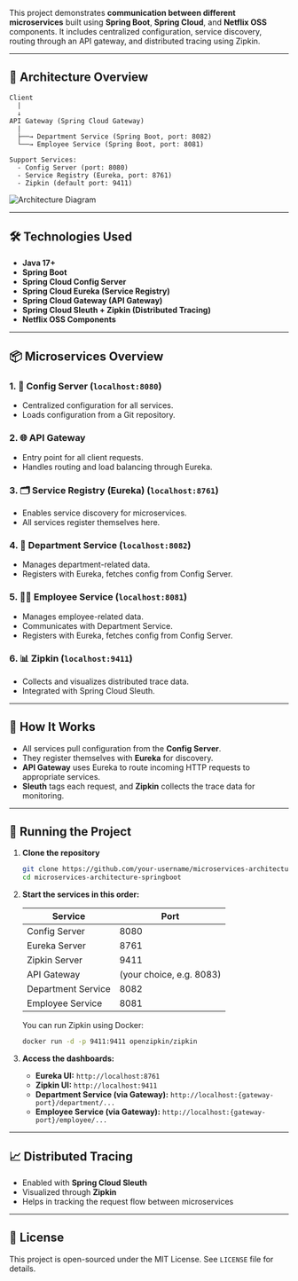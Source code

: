 This project demonstrates **communication between different microservices** built using **Spring Boot**, **Spring Cloud**, and **Netflix OSS** components. It includes centralized configuration, service discovery, routing through an API gateway, and distributed tracing using Zipkin.

---

## 📌 Architecture Overview

```
Client
  |
  ↓
API Gateway (Spring Cloud Gateway)
  |
  ├──→ Department Service (Spring Boot, port: 8082)
  └──→ Employee Service (Spring Boot, port: 8081)

Support Services:
  - Config Server (port: 8080)
  - Service Registry (Eureka, port: 8761)
  - Zipkin (default port: 9411)
```

![Architecture Diagram](./path-to-your-image/Screenshot%202025-08-25%20at%205.17.23%20PM.png)

---

## 🛠️ Technologies Used

* **Java 17+**
* **Spring Boot**
* **Spring Cloud Config Server**
* **Spring Cloud Eureka (Service Registry)**
* **Spring Cloud Gateway (API Gateway)**
* **Spring Cloud Sleuth + Zipkin (Distributed Tracing)**
* **Netflix OSS Components**

---

## 📦 Microservices Overview

### 1. 🔧 Config Server (`localhost:8080`)

* Centralized configuration for all services.
* Loads configuration from a Git repository.

### 2. 🌐 API Gateway

* Entry point for all client requests.
* Handles routing and load balancing through Eureka.

### 3. 🗂️ Service Registry (Eureka) (`localhost:8761`)

* Enables service discovery for microservices.
* All services register themselves here.

### 4. 🏬 Department Service (`localhost:8082`)

* Manages department-related data.
* Registers with Eureka, fetches config from Config Server.

### 5. 👨‍💼 Employee Service (`localhost:8081`)

* Manages employee-related data.
* Communicates with Department Service.
* Registers with Eureka, fetches config from Config Server.

### 6. 📊 Zipkin (`localhost:9411`)

* Collects and visualizes distributed trace data.
* Integrated with Spring Cloud Sleuth.

---

## 🔁 How It Works

* All services pull configuration from the **Config Server**.
* They register themselves with **Eureka** for discovery.
* **API Gateway** uses Eureka to route incoming HTTP requests to appropriate services.
* **Sleuth** tags each request, and **Zipkin** collects the trace data for monitoring.

---

## 🚀 Running the Project

1. **Clone the repository**

   ```bash
   git clone https://github.com/your-username/microservices-architecture-springboot.git
   cd microservices-architecture-springboot
   ```

2. **Start the services in this order:**

   | Service            | Port                     |
   | ------------------ | ------------------------ |
   | Config Server      | 8080                     |
   | Eureka Server      | 8761                     |
   | Zipkin Server      | 9411                     |
   | API Gateway        | (your choice, e.g. 8083) |
   | Department Service | 8082                     |
   | Employee Service   | 8081                     |

   You can run Zipkin using Docker:

   ```bash
   docker run -d -p 9411:9411 openzipkin/zipkin
   ```

3. **Access the dashboards:**

   * **Eureka UI:** `http://localhost:8761`
   * **Zipkin UI:** `http://localhost:9411`
   * **Department Service (via Gateway):** `http://localhost:{gateway-port}/department/...`
   * **Employee Service (via Gateway):** `http://localhost:{gateway-port}/employee/...`

---

## 📈 Distributed Tracing

* Enabled with **Spring Cloud Sleuth**
* Visualized through **Zipkin**
* Helps in tracking the request flow between microservices

---

## 📝 License

This project is open-sourced under the MIT License. See `LICENSE` file for details.


